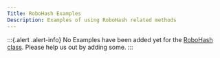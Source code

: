 ```yaml
---
Title: RoboHash Examples
Description: Examples of using RoboHash related methods
---
```


:::{.alert .alert-info}
No Examples have been added yet for the [RoboHash class](../../api/Faker/RoboHash).
Please help us out by adding some.
:::
